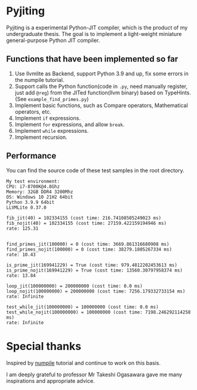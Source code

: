 # Pyjiting

Pyjiting is a experimental Python-JIT compiler, which is the product of my undergraduate thesis. The goal is to implement a light-weight miniature general-purpose Python JIT compiler.

## Functions that have been implemented so far

1. Use llvmlite as Backend, support Python 3.9 and up, fix some errors in the numpile tutorial.
2. Support calls the Python function(code in `.py`, need manually register, just add `@reg`) from the JITed function(llvm binary) based on TypeHints. (See `example_find_primes.py`)
3. Implement basic functions, such as Compare operators, Mathematical operators, etc.
4. Implement `if` expressions.
5. Implement `for` expressions, and allow `break`.
6. Implement `while` expressions.
7. Implement recursion.


## Performance

You can find the source code of these test samples in the root directory.

```
My test environment:
CPU: i7-8700K@4.8Ghz
Memory: 32GB DDR4 3200Mhz
OS: Windows 10 21H2 64bit
Python 3.9.9 64bit
LLVMLite 0.37.0
```

```
fib_jit(40) = 102334155 (cost time: 216.74108505249023 ms)
fib_nojit(40) = 102334155 (cost time: 27159.422159194946 ms)
rate: 125.31


find_primes_jit(100000) = 0 (cost time: 3669.861316680908 ms)
find_primes_nojit(100000) = 0 (cost time: 38279.1805267334 ms)
rate: 10.43

is_prime_jit(169941229) = True (cost time: 979.4812202453613 ms)
is_prime_nojit(169941229) = True (cost time: 13560.30797958374 ms)
rate: 13.84

loop_jit(100000000) = 200000000 (cost time: 0.0 ms)
loop_nojit(100000000) = 200000000 (cost time: 7256.179332733154 ms)
rate: Infinite

test_while_jit(100000000) = 100000000 (cost time: 0.0 ms)
test_while_nojit(100000000) = 100000000 (cost time: 7198.246292114258 ms)
rate: Infinite
```

# Special thanks

Inspired by [numpile](https://dev.stephendiehl.com/numpile/) tutorial and continue to work on this basis.

I am deeply grateful to professor Mr Takeshi Ogasawara gave me many inspirations and appropriate advice.
